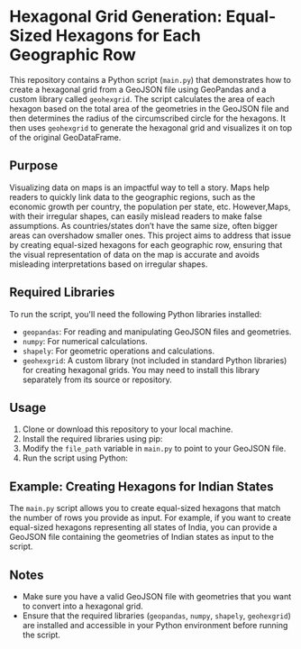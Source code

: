 # Hexagonal Grid Generation: Equal-Sized Hexagons for Each Geographic Row


This repository contains a Python script (`main.py`) that demonstrates how to create a hexagonal grid from a GeoJSON file using GeoPandas and a custom library called `geohexgrid`. The script calculates the area of each hexagon based on the total area of the geometries in the GeoJSON file and then determines the radius of the circumscribed circle for the hexagons. It then uses `geohexgrid` to generate the hexagonal grid and visualizes it on top of the original GeoDataFrame.

## Purpose
Visualizing data on maps is an impactful way to tell a story. Maps help readers to quickly link data to the geographic regions, such as the economic growth per country, the population per state, etc. However,Maps, with their irregular shapes, can easily mislead readers to make false assumptions. As countries/states don’t have the same size, often bigger areas can overshadow smaller ones. This project aims to address that issue by creating equal-sized hexagons for each geographic row, ensuring that the visual representation of data on the map is accurate and avoids misleading interpretations based on irregular shapes.

## Required Libraries

To run the script, you'll need the following Python libraries installed:

- `geopandas`: For reading and manipulating GeoJSON files and geometries.
- `numpy`: For numerical calculations.
- `shapely`: For geometric operations and calculations.
- `geohexgrid`: A custom library (not included in standard Python libraries) for creating hexagonal grids. You may need to install this library separately from its source or repository.

## Usage

1. Clone or download this repository to your local machine.
2. Install the required libraries using pip:
4. Modify the `file_path` variable in `main.py` to point to your GeoJSON file.
5. Run the script using Python:


## Example: Creating Hexagons for Indian States

The `main.py` script allows you to create equal-sized hexagons that match the number of rows you provide as input. For example, if you want to create equal-sized hexagons representing all states of India, you can provide a GeoJSON file containing the geometries of Indian states as input to the script.

## Notes

- Make sure you have a valid GeoJSON file with geometries that you want to convert into a hexagonal grid.
- Ensure that the required libraries (`geopandas`, `numpy`, `shapely`, `geohexgrid`) are installed and accessible in your Python environment before running the script.
